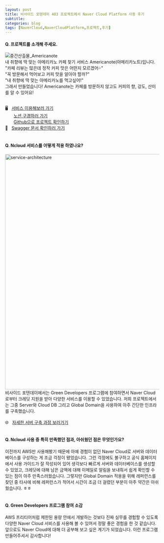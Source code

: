 ```yaml
---
layout: post
title: 비사이드 포텐데이 403 프로젝트에서 Naver Cloud Platform 사용 후기
subtitle: 
categories: blog
tags: [NaverCloud,NaverCloudPlatform,프로젝트,후기]
---
```

#### Q. 프로젝트를 소개해 주세요.
![중간산출물_Americanote](https://github.com/dajeongdev/Americanote/assets/61612976/6956afbf-def5-4fc8-af36-4e9689304868)
<br/>
내 취향에 딱 맞는 아메리카노 카페 찾기 서비스 Americanote(아메리카노트)입니다.<br/>
"카페 리뷰는 많은데 정작 커피 맛은 어떤지 모르겠어💦" <br/>
"꼭 방문해서 먹어보고 커피 맛을 알아야 할까?" <br/>
"내 취향에 딱 맞는 아메리카노를 먹고싶어!" <br/>
그래서 만들었습니다! Americanote는 카페를 방문하지 않고도 커피의 향, 강도, 산미를 알 수 있어요!
<br/><br/>

🖥️&nbsp;&nbsp; [서비스 이용해보러 가기](https://americanote.vercel.app) <br/>
<img src="https://github.com/dajeongdev/Americanote/assets/61612976/89d0ce20-287b-450a-a54a-2cfec5efb661" style="width:16px; vertical-align:unset; float:left;">&nbsp;&nbsp; [노션 구경하러 가기](https://night-geography-507.notion.site/Americanote-c95e62599ec348c48893a668d5dcfb5c?pvs=4)<br/>
<img src="https://github.com/dajeongdev/Americanote/assets/61612976/a8a63803-8b82-4a34-b98e-f9b8b58ae2a7" style="width:16px; vertical-align:unset; float:left;">&nbsp;&nbsp; [Github으로 프로젝트 확인하기](https://github.com/dajeongdev/Americanote)<br/>
📙&nbsp;&nbsp; [Swagger 문서 확인하러 가기](https://www.americanote.store/swagger-ui/index.html)
<br/><br/>


#### Q. Ncloud 서비스를 어떻게 적용 하였나요? 
<img width="769" alt="service-architecture" src="https://github.com/dajeongdev/Americanote/assets/61612976/f1a16aab-bf3c-4206-8b0b-79e581bc2768"><br/>
비사이드 포텐데이에서는 Green Developers 프로그램에 참여하면서 Naver Cloud로부터 크레딧 지원을 받아 다양한 서비스를 이용할 수 있었습니다. 
저희 프로젝트에서는 그중 Server와 Cloud DB 그리고 Global Domain을 사용하여 아주 간단한 인프라를 구축했습니다.
<br/><br/>
🌐 &nbsp;&nbsp;[자세한 서버 구축 과정 보러가기](https://night-geography-507.notion.site/1-Linux-18bf283cbe204de5aa9f60d93f579867?pvs=4) 
<br/><br/>


#### Q. Ncloud 사용 중 특히 만족했던 점과, 아쉬웠던 점은 무엇인가요?
이전까지 AWS만 사용해봤기 때문에 아예 경험이 없던 Naver Cloud로 서버와 데이터베이스를 구성하는 게 조금 걱정이 됐었습니다. 그런 걱정에도 불구하고 공식 홈페이지에서 사용 가이드가 잘 작성되어 있어 생각보다 빠르게 서버와 데이터베이스를 생성할 수 있었고, 크레딧에 대해 남은 금액에 대해 이메일로 알림을 보내줘서 쉽게 확인할 수 있는 점이 아주 만족스러웠습니다.
그렇지만 Global Domain 적용을 위해 레퍼런스를 찾던 중 타사에 비해 레퍼런스가 적어서 시간이 조금 더 걸렸던 부분이 아주 약간은 아쉬웠습니다. ㅎㅎ
<br/><br/>


#### Q. Green Developers 프로그램 참여 소감
AWS 프리티어처럼 제한된 용량 안에서 개발하는 것보다 진짜 실무를 경험할 수 있도록 다양한 Naver Cloud 서비스를 사용해 볼 수 있어서 정말 좋은 경험을 한 것 같습니다. 앞으로도 Naver Cloud에 대해 더 공부해 보고 싶은 계기가 되었습니다. 이런 프로그램 만들어주셔서 감사합니다!
